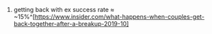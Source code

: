1. getting back with ex success rate ≈ ~15%^[https://www.insider.com/what-happens-when-couples-get-back-together-after-a-breakup-2019-10]